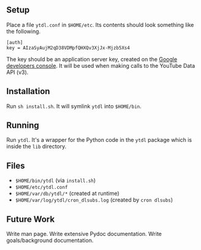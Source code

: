 Setup
-----
Place a file `ytdl.conf` in `$HOME/etc`.  Its contents should look
something like the following.

    [auth]
    key = AIzaSyAujM2qD38VDMpfQHXQv3XjJx-Mjzb5Xs4

The key should be an application server key, created on the [Google
developers console](https://console.developers.google.com/).  It will be
used when making calls to the YouTube Data API (v3).

Installation
------------
Run `sh install.sh`.  It will symlink `ytdl` into `$HOME/bin`.

Running
-------
Run `ytdl`.  It's a wrapper for the Python code in the `ytdl` package
which is inside the `lib` directory.

Files
-----
 - `$HOME/bin/ytdl` (via `install.sh`)
 - `$HOME/etc/ytdl.conf`
 - `$HOME/var/db/ytdl/*` (created at runtime)
 - `$HOME/var/log/ytdl/cron_dlsubs.log` (created by `cron dlsubs`)

Future Work
-----------
Write man page.
Write extensive Pydoc documentation.
Write goals/background documentation.
